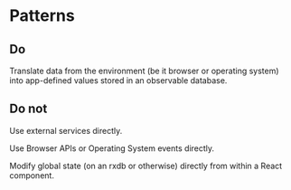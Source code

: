 # Patterns

## Do

Translate data from the environment (be it browser or operating system) into app-defined values stored in an observable database.

## Do not

Use external services directly.

Use Browser APIs or Operating System events directly.

Modify global state (on an rxdb or otherwise) directly from within a React component.